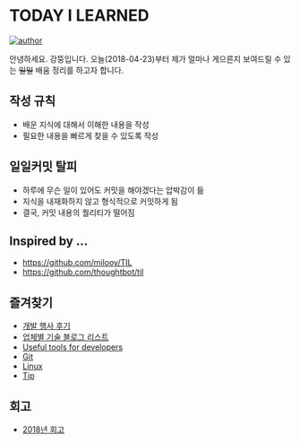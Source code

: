 # TODAY I LEARNED
[![author](https://img.shields.io/badge/author-greatfarmer-f28da5.svg)](https://github.com/greatfarmer)

안녕하세요. 강뚱입니다. 오늘(2018-04-23)부터 제가 얼마나 게으른지 보여드릴 수 있는 ~~일일~~ 배움 정리를 하고자 합니다.

## 작성 규칙
- 배운 지식에 대해서 이해한 내용을 작성
- 필요한 내용을 빠르게 찾을 수 있도록 작성

## 일일커밋 탈피
- 하루에 무슨 일이 있어도 커밋을 해야겠다는 압박감이 듦
- 지식을 내재화하지 않고 형식적으로 커밋하게 됨
- 결국, 커밋 내용의 퀄리티가 떨어짐

## Inspired by ...
* https://github.com/milooy/TIL
* https://github.com/thoughtbot/til

## 즐겨찾기
- [개발 행사 후기](Review/Review.md)
- [업체별 기술 블로그 리스트](Tip/Tip-EnterpriseTechBlog.md)
- [Useful tools for developers](Tip/Tip-Tools.md)
- [Git](Git/Git.md)
- [Linux](Linux/Linux.md)
- [Tip](Tip/Tip.md)

## 회고
- [2018년 회고](Review/Retrospection/Retrospection-2018.md)
